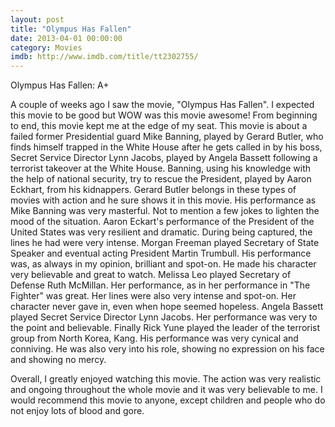 ```yaml
---
layout: post
title: "Olympus Has Fallen"
date: 2013-04-01 00:00:00
category: Movies
imdb: http://www.imdb.com/title/tt2302755/
---
```


Olympus Has Fallen: A+

A couple of weeks ago I saw the movie, "Olympus Has Fallen". I expected this movie to be good but WOW was this movie awesome! From beginning to end, this movie kept me at the edge of my seat. This movie is about a failed  former Presidential guard Mike Banning, played by Gerard Butler, who finds himself trapped in the White House after he gets called in by his boss, Secret Service Director Lynn Jacobs, played by Angela Bassett following a terrorist takeover at the White House. Banning, using his knowledge with the help of national security, try to rescue the President, played by Aaron Eckhart, from his kidnappers. Gerard Butler belongs in these types of movies with action and he sure shows it in this movie. His performance as Mike Banning was very masterful. Not to mention a few jokes to lighten the mood of the situation. Aaron Eckart's performance of the President of the United States was very resilient and dramatic. During being captured, the lines he had were very intense. Morgan Freeman played Secretary of State Speaker and eventual acting President Martin Trumbull. His performance was, as always in my opinion, brilliant and spot-on. He made his character very believable and great to watch. Melissa Leo played Secretary of Defense Ruth McMillan. Her performance, as in her performance in "The Fighter" was great. Her lines were also very intense and spot-on. Her character never gave in, even when hope seemed hopeless. Angela Bassett played Secret Service Director Lynn Jacobs. Her performance was very to the point and believable. Finally Rick Yune played the leader of the terrorist group from North Korea, Kang. His performance was very cynical and conniving. He was also very into his role, showing no expression on his face and showing no mercy.

Overall, I greatly enjoyed watching this movie. The action was very realistic and ongoing throughout the whole movie and it was very believable to me. I would recommend this movie to anyone, except children and people who do not enjoy lots of blood and gore.
